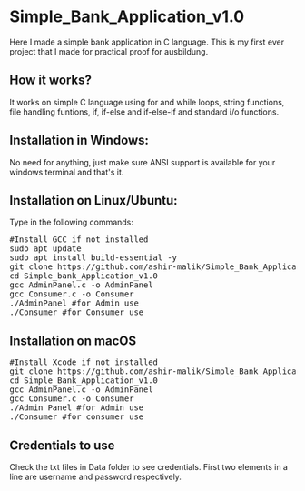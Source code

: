 # Simple_Bank_Application_v1.0
Here I made a simple bank application in C language. This is my first ever project that I made for practical proof for ausbildung.
## How it works?  
It works on simple C language using for and while loops, string functions, file handling funtions, if, if-else and if-else-if and standard i/o functions.
## Installation in Windows:  
No need for anything, just make sure ANSI support is available for your windows terminal and that's it. 
## Installation on Linux/Ubuntu:  
Type in the following commands:
<pre>#Install GCC if not installed  
sudo apt update   
sudo apt install build-essential -y  
git clone https://github.com/ashir-malik/Simple_Bank_Application_v1.0.git  
cd Simple_bank_Application_v1.0  
gcc AdminPanel.c -o AdminPanel  
gcc Consumer.c -o Consumer  
./AdminPanel #for Admin use
./Consumer #for Consumer use</pre>  
## Installation on macOS  
<pre>#Install Xcode if not installed  
git clone https://github.com/ashir-malik/Simple_Bank_Application_v1.0.git  
cd Simple_Bank_Application_v1.0  
gcc AdminPanel.c -o AdminPanel  
gcc Consumer.c -o Consumer  
./Admin Panel #for Admin use  
./Consumer #for consumer use</pre>  
## Credentials to use  
Check the txt files in Data folder to see credentials. First two elements in a line are username and password respectively.  

